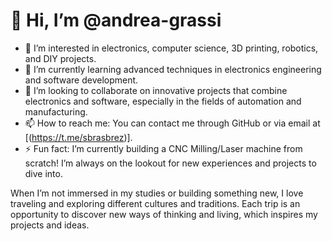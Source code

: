 # 👋 Hi, I’m @andrea-grassi

- 👀 I’m interested in electronics, computer science, 3D printing, robotics, and DIY projects.
- 🌱 I’m currently learning advanced techniques in electronics engineering and software development.
- 💞️ I’m looking to collaborate on innovative projects that combine electronics and software, especially in the fields of automation and manufacturing.
- 📫 How to reach me: You can contact me through GitHub or via email at [(https://t.me/sbrasbrez)].
- ⚡ Fun fact: I’m currently building a CNC Milling/Laser machine from scratch! I’m always on the lookout for new experiences and projects to dive into.

When I’m not immersed in my studies or building something new, I love traveling and exploring different cultures and traditions. Each trip is an opportunity to discover new ways of thinking and living, which inspires my projects and ideas.

<!---
andrea-grassi/andrea-grassi is a ✨ special ✨ repository because its `README.md` (this file) appears on your GitHub profile.
You can click the Preview link to take a look at your changes.
--->
